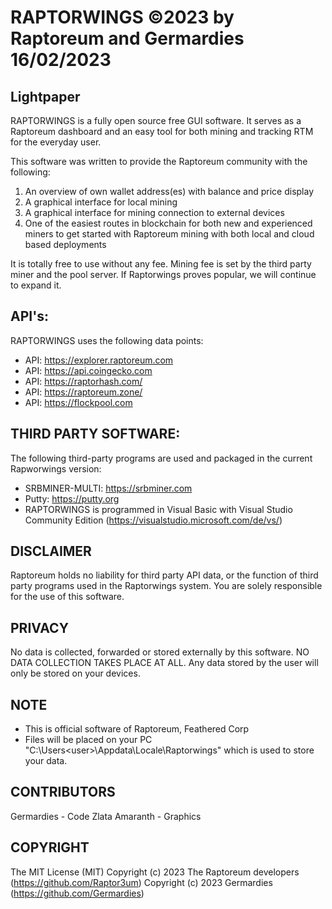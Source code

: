RAPTORWINGS ©2023 by Raptoreum and Germardies
16/02/2023
=============================================
Lightpaper
-----------
RAPTORWINGS is a fully open source free GUI software.
It serves as a Raptoreum dashboard and an easy tool for both mining and tracking RTM for the everyday user.
 
This software was written to provide the Raptoreum community with the following:
1. An overview of own wallet address(es) with balance and price display
2. A graphical interface for local mining
3. A graphical interface for mining connection to external devices
4. One of the easiest routes in blockchain for both new and experienced miners to get started with Raptoreum mining with both local and cloud based deployments

It is totally free to use without any fee.
Mining fee is set by the third party miner and the pool server.
If Raptorwings proves popular, we will continue to expand it.

API's: 
------
RAPTORWINGS uses the following data points: 
 - API: https://explorer.raptoreum.com 
 - API: https://api.coingecko.com
 - API: https://raptorhash.com/
 - API: https://raptoreum.zone/
 - API: https://flockpool.com
 
THIRD PARTY SOFTWARE: 
-----------------------
The following third-party programs are used and packaged in the current Rapworwings version: 
- SRBMINER-MULTI: https://srbminer.com
- Putty: https://putty.org
- RAPTORWINGS is programmed in Visual Basic with Visual Studio Community Edition (https://visualstudio.microsoft.com/de/vs/)
 
DISCLAIMER
----------------
Raptoreum holds no liability for third party API data, or the function of third party programs used in the Raptorwings system. 
You are solely responsible for the use of this software.
 
PRIVACY
-----------
No data is collected, forwarded or stored externally by this software. 
NO DATA COLLECTION TAKES PLACE AT ALL. 
Any data stored by the user will only be stored on your devices.
 
NOTE
-------
- This is official software of Raptoreum, Feathered Corp
- Files will be placed on your PC "C:\Users\<user>\Appdata\Locale\Raptorwings\" which is used to store your data.

CONTRIBUTORS
-------------------
Germardies - Code
Zlata Amaranth - Graphics
 
COPYRIGHT
---------
The MIT License (MIT)
Copyright (c) 2023 The Raptoreum developers (https://github.com/Raptor3um)
Copyright (c) 2023 Germardies (https://github.com/Germardies)